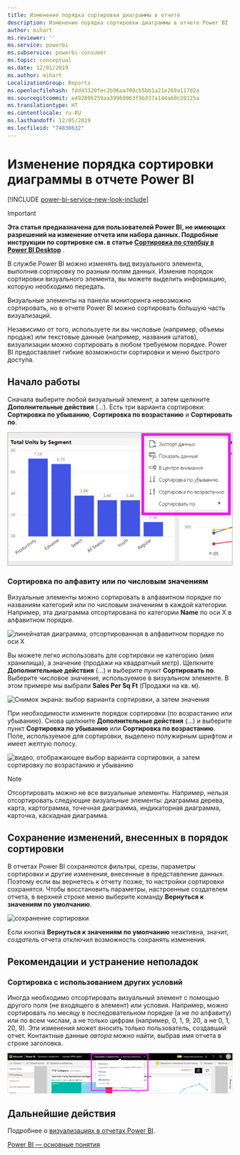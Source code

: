 ```yaml
---
title: Изменение порядка сортировки диаграммы в отчете
description: Изменение порядка сортировки диаграммы в отчете Power BI
author: mihart
ms.reviewer: ''
ms.service: powerbi
ms.subservice: powerbi-consumer
ms.topic: conceptual
ms.date: 12/01/2019
ms.author: mihart
LocalizationGroup: Reports
ms.openlocfilehash: fdd43320fec2b96aa708cb5bb1a21e269a117d2a
ms.sourcegitcommit: e492895259aa39960063f9b337a144a60c20125a
ms.translationtype: HT
ms.contentlocale: ru-RU
ms.lasthandoff: 12/05/2019
ms.locfileid: "74830632"
---
```

# <a name="change-how-a-chart-is-sorted-in-a-power-bi-report"></a>Изменение порядка сортировки диаграммы в отчете Power BI

[!INCLUDE [power-bi-service-new-look-include](../includes/power-bi-service-new-look-include.md)]


> [!IMPORTANT]
> **Эта статья предназначена для пользователей Power BI, не имеющих разрешений на изменение отчета или набора данных. Подробные инструкции по сортировке см. в статье [Сортировка по столбцу в Power BI Desktop](../desktop-sort-by-column.md)** .

В службе Power BI можно изменять вид визуального элемента, выполнив сортировку по разным полям данных. Изменив порядок сортировки визуального элемента, вы можете выделить информацию, которую необходимо передать.

Визуальные элементы на панели мониторинга невозможно сортировать, но в отчете Power BI можно сортировать большую часть визуализаций. 

Независимо от того, используете ли вы числовые (например, объемы продаж) или текстовые данные (например, названия штатов), визуализации можно сортировать в любом требуемом порядке. Power BI предоставляет гибкие возможности сортировки и меню быстрого доступа. 

## <a name="get-started"></a>Начало работы

Сначала выберите любой визуальный элемент, а затем щелкните **Дополнительные действия** (...).  Есть три варианта сортировки: **Сортировка по убыванию**, **Сортировка по возрастанию** и **Сортировать по**. 
    

![линейчатая диаграмма, отсортированная в алфавитном порядке по оси X](media/end-user-change-sort/power-bi-more-actions.png)

### <a name="sort-alphabetically-or-numerically"></a>Сортировка по алфавиту или по числовым значениям

Визуальные элементы можно сортировать в алфавитном порядке по названиям категорий или по числовым значениям в каждой категории. Например, эта диаграмма отсортирована по категории **Name** по оси X в алфавитном порядке.

![линейчатая диаграмма, отсортированная в алфавитном порядке по оси X](media/end-user-change-sort/powerbi-sort-category.png)

Вы можете легко использовать для сортировки не категорию (имя хранилища), а значение (продажи на квадратный метр). Щелкните **Дополнительные действия** (…) и выберите пункт **Сортировать по**. Выберите числовое значение, используемое в визуальном элементе.  В этом примере мы выбрали **Sales Per Sq Ft** (Продажи на кв. м).

![Снимок экрана: выбор варианта сортировки, а затем значения](media/end-user-change-sort/power-bi-sort-value.png)

При необходимости измените порядок сортировки (по возрастанию или убыванию).  Снова щелкните **Дополнительные действия** (...) и выберите пункт **Сортировка по убыванию** или **Сортировка по возрастанию**. Поле, используемое для сортировки, выделено полужирным шрифтом и имеет желтую полосу.

   ![видео, отображающее выбор варианта сортировки, а затем сортировку по возрастанию и убыванию](media/end-user-change-sort/sort.gif)

> [!NOTE]
> Отсортировать можно не все визуальные элементы. Например, нельзя отсортировать следующие визуальные элементы: диаграмма дерева, карта, картограмма, точечная диаграмма, индикаторная диаграмма, карточка, каскадная диаграмма.

## <a name="saving-changes-you-make-to-sort-order"></a>Сохранение изменений, внесенных в порядок сортировки
В отчетах Power BI сохраняются фильтры, срезы, параметры сортировки и другие изменения, внесенные в представление данных. Поэтому если вы вернетесь к отчету позже, то настройки сортировки сохранятся.  Чтобы восстановить параметры, настроенные создателем отчета, в верхней строке меню выберите команду **Вернуться к значениям по умолчанию**. 

![сохранение сортировки](media/end-user-change-sort/power-bi-reset.png)

Если кнопка **Вернуться к значениям по умолчанию** неактивна, значит, *создатель* отчета отключил возможность сохранять изменения.

<a name="other"></a>
## <a name="considerations-and-troubleshooting"></a>Рекомендации и устранение неполадок

### <a name="sorting-using-other-criteria"></a>Сортировка с использованием других условий
Иногда необходимо отсортировать визуальный элемент с помощью другого поля (не входящего в элемент) или условия.  Например, можно сортировать по месяцу в последовательном порядке (а не по алфавиту) или по всем числам, а не только цифрам (например, 0, 1, 9, 20, а не 0, 1, 20, 9).  Эти изменения может вносить только пользователь, создавший отчет. Контактные данные *автора* можно найти, выбрав имя отчета в строке заголовка.

![Раскрывающийся список с контактной информацией](media/end-user-change-sort/power-bi-contact.png)

## <a name="next-steps"></a>Дальнейшие действия
Подробнее о [визуализациях в отчетах Power BI](end-user-visualizations.md).

[Power BI — основные понятия](end-user-basic-concepts.md)
